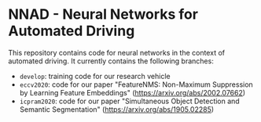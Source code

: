 # NNAD - Neural Networks for Automated Driving

This repository contains code for neural networks in the context of automated
driving. It currently contains the following branches:

- `develop`: training code for our research vehicle
- `eccv2020`: code for our paper "FeatureNMS: Non-Maximum Suppression by
   Learning Feature Embeddings" (https://arxiv.org/abs/2002.07662)
- `icpram2020`: code for our paper "Simultaneous Object Detection and Semantic
   Segmentation" (https://arxiv.org/abs/1905.02285)

